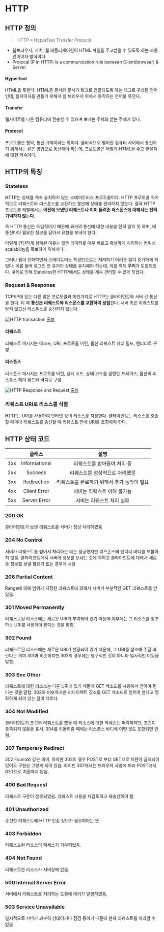 # HTTP

## HTTP 정의

> HTTP = HyperText Transfer Protocol

- 웹브라우저, 서버, 웹 애플리케이션이 HTML 파일을 주고받을 수 있도록 하는 소통 언어이자 방식이다.
- Protocal (P in HTTP) is a communication rule between Client(browser) & Server.

#### HyperText

HTML을 뜻한다. HTML은 문서와 문서가 링크로 연결되도록 하는 태그로 구성된 언어인데, 웹페이지를 만들기 위해서 웹 브라우저 위에서 동작하는 언어를 뜻한다.

#### Transfer

웹사이트를 다른 컴퓨터에 전송할 수 있으며 보내는 주체와 받는 주체가 있다.

#### Protocol

프로토콜은 협약, 통신 규약이라는 의미다. 물리적으로 떨어진 컴퓨터 사이에서 통신하기 위해서는 같은 방법으로 통신해야 하는데, 프로토콜은 어떻게 HTML을 주고 받을지에 대한 약속이다.

## HTTP의 특징

### Stateless

HTTP는 상태를 계속 유지하지 않는 스테이트리스 프로토콜이다. HTTP 프로토콜 독자적으로 리퀘스트와 리스폰스를 교환하는 동안에 상태를 관리하지 않는다. 결국 HTTP 프로토콜 레벨에서는 **이전에 보냈던 리퀘스트나 이미 돌려준 리스폰스에 대해서는 전혀 기억하지 않는다.**

즉 HTTP 통신은 독립적이기 때문에 과거의 통신에 대한 내용을 전혀 알지 못 하며, 매 통신마다 필요한 정보를 담아서 요청을 보내야 한다.

이렇게 간단하게 설계된 이유는 많은 데이터를 매우 빠르고 확실하게 처리하는 범위성 scalability을 확보하기 위해서다.

그러나 웹이 진화하면서 스테이트리스 특성만으로는 처리하기 어려운 일이 증가하게 되었다. 예를 들어 로그인 한 유저의 상태를 유지해야 하는데, 이를 위해 **쿠키**가 도입되었다. 쿠키로 인해 Stateless한 HTTP에서도 상태를 계속 관리할 수 있게 되었다.

### Request & Response

TCP/IP에 있는 다른 많은 프로토콜과 마찬가지로 HTTP는 클라이언트와 서버 간 통신을 한다.
이 때 **통신은 리퀘스트와 리스폰스를 교환하여 성립**한다. 서버 측은 리퀘스트를 받지 않고선 리스폰스를 송신하지 않는다.

![HTTP transaction](https://www.oreilly.com/openbook/webclient/wcp_0301.gif)
[출처](https://www.oreilly.com/openbook/webclient/ch03.html)

#### 리퀘스트

리퀘스트 메시지는 메소드, URI, 프로토콜 버전, 옵션 리퀘스트 헤더 필드, 엔티티로 구성

#### 리스폰스

리스폰스 메시지는 프로토콜 버전, 상태 코드, 상태 코드를 설명한 프레이즈, 옵션의 리스폰스 헤더 필드와 바디로 구성

![HTTP Response and Request](https://miro.medium.com/max/1400/1*IA1GJV-pOywAL3Y9rIb59g.png)
[출처](https://medium.com/frontend-development-with-js/http-request-response-ve-websocket-e3d4cc59d415)

### 리퀘스트 URI로 리소스를 식별

HTTP는 URI를 사용하여 인터넷 상의 리소스를 지정한다. 클라이언트는 리소스를 호출할 때마다 리퀘스트를 송신할 때 리퀘스트 안에 URI를 포함해야 한다.

## HTTP 상태 코드

|     |    클래스     |                    설명                     |
| :-- | :-----------: | :-----------------------------------------: |
| 1xx | Informational |         리퀘스트를 받아들여 처리 중         |
| 2xx |    Success    |       리퀘스트를 정상적으로 처리했음        |
| 3xx |  Redirection  | 리퀘스트를 완료하기 위해서 추가 동작이 필요 |
| 4xx | Client Error  |         서버는 리퀘스트 이해 불가능         |
| 5xx | Server Error  |          서버는 리퀘스트 처리 실패          |

### 200 OK
클라이언트가 보낸 리퀘스트를 서버가 정상 처리하였음

### 204 No Control
서버가 리퀘스트를 받아서 처리하는 데는 성공했지만 리스폰스에 엔티티 바디를 포함하지 않음. 클라이언트에서 서버에 정보를 보내는 것에 족하고 클라이언트에 대해서 새로운 정보를 보낼 필요가 없는 경우에 사용

### 206 Partial Content
Range에 의해 범위가 지정된 리퀘스트에 의해서 서버가 부분적인 GET 리퀘스트를 받았음.

### 301 Moved Permanently
리퀘스트된 리소스에는 새로운 URI가 부여되어 있기 때문에 이후에는 그 리소스를 참조하는 URI를 사용해야 한다는 것을 말함.

### 302 Found
리퀘스트된 리소스에는 새로운 URI가 할당되어 있기 때문에, 그 URI를 참조해 주길 바란다는 의미
301과 비슷하지만 302의 경우에는 영구적인 것이 아니라 일시적인 이동을 말함. 

### 303 See Other
리퀘스트에 대한 리소스는 다른 URI에 있기 때문에 GET 메소드를 사용해서 얻어야 된다는 것을 말함. 
302와 비슷하지만 리다이렉트 장소를 GET 메소드로 얻어야 한다고 명확하게 되어 있는 점이 다르다.

### 304 Not Modified
클라이언트가 조건부 리퀘스트를 했을 때 리소스에 대한 액세스는 허락하지만, 조건이 충족되지 않음을 표시.
304를 되돌려줄 때에는 리스폰스 바디에 어떤 것도 포함되면 안 됨.

### 307 Temporary Redirect
302 Found와 같은 의미. 하지만 302의 경우 POST로 부터 GET으로 치환이 금지되어 있어도 구현상 그렇게 되어 있음. 하지만 307에서는 브라우저 사양에 따라 POST에서 GET으로 치환하지 않음.

### 400 Bad Request
리퀘스트 구문이 잘못되었음. 리퀘스트 내용을 재검토하고 재송신해야 함.

### 401 Unauthorized
송신한 리퀘스트에 HTTP 인증 정보가 필요하다는 뜻. 

### 403 Forbidden
리퀘스트된 리소스의 액세스가 거부되었음. 

### 404 Not Found
리퀘스트한 리소스가 서버상에 없음.

### 500 Internal Server Error
서버에서 리퀘스트를 처리하는 도중에 에러가 발생하였음.

### 503 Service Unavailable
일시적으로 서버가 과부하 상태이거나 점검 중이기 때문에 현재 리퀘스트를 처리할 수 없음



